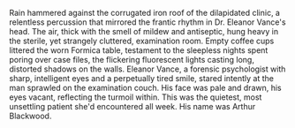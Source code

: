 Rain hammered against the corrugated iron roof of the dilapidated clinic, a relentless percussion that mirrored the frantic rhythm in Dr. Eleanor Vance's head.  The air, thick with the smell of mildew and antiseptic, hung heavy in the sterile, yet strangely cluttered, examination room.  Empty coffee cups littered the worn Formica table, testament to the sleepless nights spent poring over case files, the flickering fluorescent lights casting long, distorted shadows on the walls.  Eleanor Vance, a forensic psychologist with sharp, intelligent eyes and a perpetually tired smile, stared intently at the man sprawled on the examination couch.  His face was pale and drawn, his eyes vacant, reflecting the turmoil within.  This was the quietest, most unsettling patient she'd encountered all week.  His name was Arthur Blackwood.
